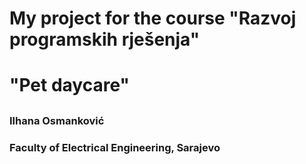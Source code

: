 # My project for the course "Razvoj programskih rješenja"
# "Pet daycare"

##

### Ilhana Osmanković
### Faculty of Electrical Engineering, Sarajevo


